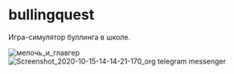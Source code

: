 # bullingquest
Игра-симулятор буллинга в школе.



![мелочь_и_главгер](https://user-images.githubusercontent.com/23356183/96115626-ed87ba80-0eef-11eb-9272-59c1a73f43ca.png)
![Screenshot_2020-10-15-14-14-21-170_org telegram messenger](https://user-images.githubusercontent.com/23356183/96116255-d9908880-0ef0-11eb-8133-091a54d9c7a5.jpg)
